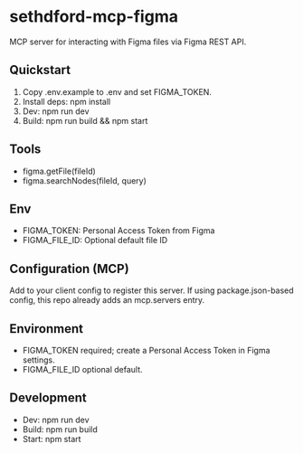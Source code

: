 # sethdford-mcp-figma

MCP server for interacting with Figma files via Figma REST API.

## Quickstart
1. Copy .env.example to .env and set FIGMA_TOKEN.
2. Install deps: npm install
3. Dev: npm run dev
4. Build: npm run build && npm start

## Tools
- figma.getFile(fileId)
- figma.searchNodes(fileId, query)

## Env
- FIGMA_TOKEN: Personal Access Token from Figma
- FIGMA_FILE_ID: Optional default file ID

## Configuration (MCP)
Add to your client config to register this server. If using package.json-based config, this repo already adds an mcp.servers entry.



## Environment
- FIGMA_TOKEN required; create a Personal Access Token in Figma settings.
- FIGMA_FILE_ID optional default.

## Development
- Dev: npm run dev
- Build: npm run build
- Start: npm start
